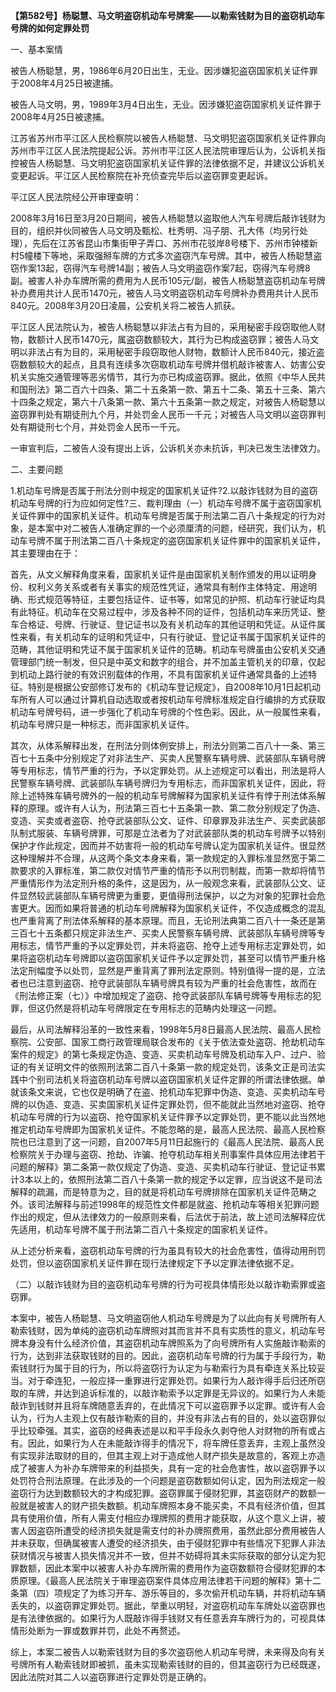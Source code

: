 **【第582号】杨聪慧、马文明盗窃机动车号牌案——以勒索钱财为目的盗窃机动车号牌的如何定罪处罚**

一、基本案情

被告人杨聪慧，男，1986年6月20日出生，无业。因涉嫌犯盗窃国家机关证件罪于2008年4月25日被逮捕。

被告人马文明，男，1989年3月4日出生，无业。因涉嫌犯盗窃国家机关证件罪于2008年4月25日被逮捕。

江苏省苏州市平江区人民检察院以被告人杨聪慧、马文明犯盗窃国家机关证件罪向苏州市平江区人民法院提起公诉。苏州市平江区人民法院审理后认为，公诉机关指控被告人杨聪慧、马文明犯盗窃国家机关证件罪的法律依据不足，并建议公诉机关变更起诉。平江区人民检察院在补充侦查完毕后以盗窃罪变更起诉。

平江区人民法院经公开审理查明：

2008年3月16日至3月20日期间，被告人杨聪慧以盗取他人汽车号牌后敲诈钱财为目的，组织并伙同被告人马文明及甄松、杜秀明、冯子朋、孔大伟（均另行处理），先后在江苏省昆山市集街甲子弄口、苏州市花驳岸8号楼下、苏州市钟楼新村5幢楼下等地，采取强掰车牌的方式多次盗窃汽车号牌。其中，被告人杨聪慧盗窃作案13起，窃得汽车号牌14副；被告人马文明盗窃作案7起，窃得汽车号牌8副。被害人补办车牌所需的费用为人民币105元/副，被告人杨聪慧盗窃机动车号牌补办费用共计人民币1470元，被告人马文明盗窃机动车号牌补办费用共计人民币840元。2008年3月20日凌晨，公安机关将二被告人抓获。

平江区人民法院认为，被告人杨聪慧以非法占有为目的，采用秘密手段窃取他人财物，数额计人民币1470元，属盗窃数额较大，其行为已构成盗窃罪；被告人马文明以非法占有为目的，采用秘密手段窃取他人财物，数额计人民币840元，接近盗窃数额较大的起点，且具有连续多次窃取机动车号牌并借机敲诈被害人、妨害公安机关实施交通管理等恶劣情节，其行为亦已构成盗窃罪。据此，依照《中华人民共和国刑法》第二百六十四条、第二十五条第一款、第五十二条、第五十三条、第六十四条之规定，第六十八条第一款、第六十五条第一款之规定，对被告人杨聪慧以盗窃罪判处有期徒刑九个月，并处罚金人民币一千元；对被告人马文明以盗窃罪判处有期徒刑七个月，并处罚金人民币一千元。

一审宣判后，二被告人没有提出上诉，公诉机关亦未抗诉，判决已发生法律效力。

二、主要问题

1.机动车号牌是否属于刑法分则中规定的国家机关证件?2.以敲诈钱财为目的盗窃机动车号牌的行为应如何定性?三、裁判理由（一）机动车号牌不属于盗窃国家机关证件罪中的国家机关证件。机动车号牌是否属于刑法第二百八十条规定的行为对象，是本案中对二被告人准确定罪的一个必须厘清的问题，经研究，我们认为，机动车号牌不属于刑法第二百八十条规定的盗窃国家机关证件罪中的国家机关证件，其主要理由在于：

首先，从文义解释角度来看，国家机关证件是由国家机关制作颁发的用以证明身份、权利义务关系或者有关事实的规范性凭证，通常具有制作主体特定、用途明确、形式规范等特征，主要包括证件、证书等，如常见的护照、机动车行驶证均具有此特征。机动车在交易过程中，涉及各种不同的证件，包括机动车来历凭证、整车合格证、号牌、行驶证、登记证书以及有关机动车的其他证明和凭证。从证件属性来看，有关机动车的证明和凭证中，只有行驶证、登记证书属于国家机关证件的范畴，其他证明和凭证不属于国家机关证件的范畴。机动车号牌虽由公安机关交通管理部门统一制发，但只是中英文和数字的组合，并不加盖主管机关的印章，仅起到机动上路行驶的有效识别载体的作用，不具有国家机关证件通常具备的上述特征。特别是根据公安部修订发布的《机动车登记规定》，自2008年10月1日起机动车所有人可以通过计算机自动选取或者按机动车号牌标准规定自行编排的方式获取机动车号牌号码，进一步强化了机动车号牌的个性色彩。因此，从一般属性来看，机动车号牌只是一种标志，而非国家机关证件。

其次，从体系解释出发，在刑法分则体例安排上，刑法分则第二百八十一条、第三百七十五条中分别规定了对非法生产、买卖人民警察车辆号牌、武装部队车辆号牌等专用标志，情节严重的行为，予以定罪处罚。从上述规定可以看出，刑法是将人民警察车辆号牌、武装部队车辆号牌归为专用标志，而非国家机关证件，因此，将除上述特殊车辆号牌外的一般的机动车号牌解释为国家机关证件有悖于刑法体系解释的原理。或许有人认为，刑法第三百七十五条第一款、第二款分别规定了伪造、变造、买卖或者盗窃、抢夺武装部队公文、证件、印章罪及非法生产、买卖武装部队制式服装、车辆号牌罪，可那是立法者为了对武装部队类的机动车号牌予以特别保护才作此规定，因而并不妨害将一般的机动车号牌认定为国家机关证件。很显然这种理解并不合理，从这两个条文本身来看，第一款规定的入罪标准显然宽于第二款要求的入罪标准，第二款仅对情节严重的情形予以刑罚制裁，而第一款却将情节严重情形作为法定刑升格的条件，这是因为，从一般观念来看，武装部队公文、证件显然较武装部队车辆号牌更为重要，更值得刑法保护，以之为对象的犯罪社会危害更大。因而如果将普通的机动车号牌解释为国家机关证件，不仅造成概念的混乱也严重背离了刑法体系解释的基本原理。而且，无论刑法典第二百八十一条还是第三百七十五条都只规定非法生产、买卖人民警察车辆号牌、武装部队车辆号牌等专用标志，情节严重的予以定罪处罚，并未将盗窃、抢夺上述专用标志定罪处罚，如果将盗窃机动车号牌即以盗窃国家机关证件予以定罪处罚，甚至可以情节严重升格法定刑幅度予以处罚，显然是严重背离了罪刑法定原则。特别值得一提的是，立法者也已注意到盗窃、抢夺武装部队车辆号牌具有较为严重的社会危害性，故而在《刑法修正案（七）》中增加规定了盗窃、抢夺武装部队车辆号牌等专用标志的犯罪，但这仍然是将机动车号牌限定在专用标志的范畴内处理这一问题。

最后，从司法解释沿革的一致性来看，1998年5月8日最高人民法院、最高人民检察院、公安部、国家工商行政管理局联合发布的《关于依法查处盗窃、抢劫机动车案件的规定》的第七条规定伪造、变造、买卖机动车号牌及机动车入户、过户、验证的有关证明文件的依照刑法第二百八十条第一款的规定处罚，该条文正是司法实践中个别司法机关将盗窃机动车号牌以盗窃国家机关证件定罪的所谓法律依据。单就该条文来说，它也仅是明确了在盗、抢机动车犯罪中伪造、变造、买卖机动车号牌的以伪造、变造、买卖国家机关证件定罪处罚，但不能就此当然地对盗窃、抢夺机动车号牌的行为以盗窃、抢夺国家机关证件罪予以定罪处罚，更不能以此当然地推定机动车号牌即为国家机关证件。不能忽略的是，最高人民法院、最高人民检察院也已注意到了这一问题，自2007年5月11日起施行的《最高人民法院、最高人民检察院关于办理与盗窃、抢劫、诈骗、抢夺机动车相关刑事案件具体应用法律若干问题的解释》第二条第一款仅规定了伪造、变造、买卖机动车行驶证、登记证书累计3本以上的，依照刑法第二百八十条第一款的规定予以定罪，应当说这不是司法解释的疏漏，而是特意为之，目的就是将机动车号牌排除在国家机关证件范畴之外。该司法解释与前述1998年的规范性文件都是就盗、抢机动车等相关犯罪问题作出的规定，但从法律效力的一般原则来看，后法优于前法，故上述司法解释应优先适用，机动车号牌不属于刑法第二百八十条规定的国家机关证件。

从上述分析来看，盗窃机动车号牌的行为虽具有较大的社会危害性，值得动用刑罚处罚，但以盗窃国家机关证件罪在现行法律规定下予以定罪法律依据不足。

（二）以敲诈钱财为目的盗窃机动车号牌的行为可视具体情形处以敲诈勒索罪或盗窃罪。

本案中，被告人杨聪慧、马文明盗窃他人机动车号牌是为了以此向有关号牌所有人勒索钱财，因为单纯的盗窃机动车牌照对其而言并不具有实质性的意义，机动车号牌本身没有什么经济价值，其盗窃机动车牌照系为了向号牌所有人实施敲诈勒索的行为，达到非法获取钱财的目的。因此，盗窃机动车号牌的行为属于手段行为，勒索钱财行为属于目的行为，所以将盗窃行为认定为与勒索行为具有牵连关系比较妥当。对于牵连犯，一般应择一重罪进行定罪处罚。如果行为人敲诈得手后归还所窃取的车牌，并达到追诉标准的，以敲诈勒索予以定罪是无异议的。如果行为人未能敲诈到钱财并且将车牌随意丢弃的，在此情况下可以盗窃罪予以定罪。或许有人会认为，行为人主观上仅有敲诈勒索的目的，并没有非法占有的目的，处以盗窃罪似乎比较牵强。其实，盗窃的经典表述是以和平手段永久剥夺他人对财物的所有或占有。因此，如果行为人在未能敲诈得手的情况下，将车牌任意丢弃，主观上虽然没有实现非法取财的目的，但其主观上对于造成他人财产损失是故意的，客观上亦造成了被害人为补办车牌带来的利益损失，具有一定的社会危害性，故以盗窃罪予以处罚符合刑法原理。在此涉及的一个问题是盗窃数额如何认定，因为刑法规定一般盗窃行为达到数额较大的才构成犯罪。盗窃罪属于侵财犯罪，其盗窃财产的数额一般就是被害人的财产损失数额。机动车牌照本身不能买卖，不具有经济价值，但其具有使用价值，所有人需支付相应办理牌照的费用才能获取，从这个意义上讲，被害人因盗窃所遭受的经济损失就是需支付的补办牌照费用，虽然此部分费用被告人并未获取，但确属被害人遭受的经济损失，由于侵财犯罪中有些情况下犯罪人非法获财情况与被害人损失情况并不一致，但并不妨碍将其未实际获取的部分认定为犯罪数额，因此本案中以被害人补办车牌所需的费用作为盗窃数额符合侵财犯罪的本质原理。《最高人民法院关于审理盗窃案件具体应用法律若干问题的解释》第十二条第（四）项规定了为练习开车、游乐等目的，多次偷开机动车辆，并将机动车辆丢失的，以盗窃罪定罪处罚。据此，举重以明轻，对盗窃机动车车牌处以盗窃罪也是有法律依据的。如果行为人既敲诈得手钱财又有任意丢弃车牌行为的，可视具体情形处断为一罪或数罪并罚，此处不再赘述。

综上，本案二被告人以勒索钱财为目的多次盗窃他人机动车号牌，未来得及向有关号牌所有人勒索钱财即被抓，虽未实现勒索钱财的目的，但其盗窃行为已经既遂，因此法院对其二人以盗窃罪进行定罪处罚是正确的。